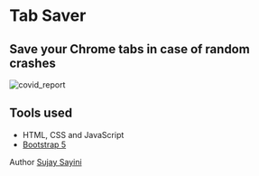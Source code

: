 # Tab Saver

## Save your Chrome tabs in case of random crashes

![covid_report](https://user-images.githubusercontent.com/11813341/152206544-8e629f40-bf26-4623-8a75-9621183fd0b5.gif)

## Tools used

* HTML, CSS and JavaScript
* [Bootstrap 5](https://getbootstrap.com/docs/5.0/getting-started/introduction/)

Author [Sujay Sayini](https://www.linkedin.com/in/sujay-sayini/)
